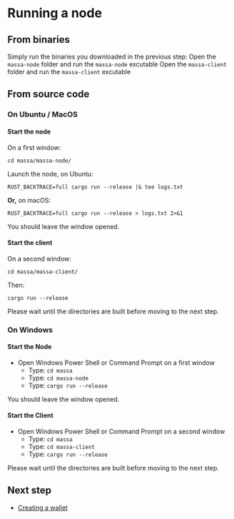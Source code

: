 # Running a node

## From binaries

Simply run the binaries you downloaded in the previous step:
    Open the `massa-node` folder and run the `massa-node` excutable
    Open the `massa-client` folder and run the `massa-client` excutable
    
## From source code

### On Ubuntu / MacOS

#### Start the node

On a first window:

    cd massa/massa-node/

Launch the node, on Ubuntu:

    RUST_BACKTRACE=full cargo run --release |& tee logs.txt

**Or,** on macOS:

    RUST_BACKTRACE=full cargo run --release > logs.txt 2>&1

You should leave the window opened.

#### Start the client

On a second window:

    cd massa/massa-client/
Then:

    cargo run --release

Please wait until the directories are built before moving to the next step.

### On Windows

#### Start the Node

-   Open Windows Power Shell or Command Prompt on a first window
    -   Type: `cd massa`
    -   Type: `cd massa-node`
    -   Type: `cargo run --release`

You should leave the window opened.

#### Start the Client

-   Open Windows Power Shell or Command Prompt on a second window
    -   Type: `cd massa`
    -   Type: `cd massa-client`
    -   Type: `cargo run --release`

Please wait until the directories are built before moving to the next step.

## Next step

-   [Creating a wallet](wallet.md)
